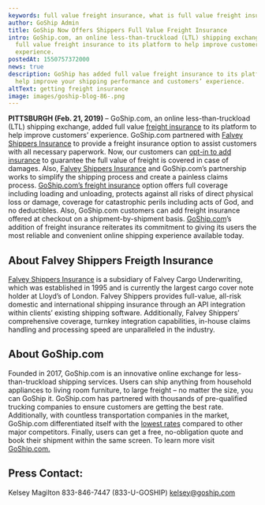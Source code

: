 ```yaml
---
keywords: full value freight insurance, what is full value freight insurance
author: GoShip Admin
title: GoShip Now Offers Shippers Full Value Freight Insurance
intro: GoShip.com, an online less-than-truckload (LTL) shipping exchange, added
  full value freight insurance to its platform to help improve customers’
  experience.
postedAt: 1550757372000
news: true
description: GoShip has added full value freight insurance to its platform to
  help improve your shipping performance and customers’ experience.
altText: getting freight insurance
image: images/goship-blog-86-.png
---
```

**PITTSBURGH (Feb. 21, 2019)** – GoShip.com, an online less-than-truckload (LTL) shipping exchange, added full value [freight insurance](https://www.goship.com/resources/freight-insurance) to its platform to help improve customers’ experience. GoShip.com partnered with [Falvey Shippers Insurance](https://falveyinsurancegroup.com/) to provide a freight insurance option to assist customers with all necessary paperwork. Now, our customers can [opt-in to add insurance](https://www.goship.com/blog/what-is-freight-insurance/) to guarantee the full value of freight is covered in case of damages. Also, [Falvey Shippers Insurance](https://falveyinsurancegroup.com/) and GoShip.com’s partnership works to simplify the shipping process and create a painless claims process. [GoShip.com’s freight insurance](https://www.goship.com/blog/an-introduction-to-freight-insurance/) option offers full coverage including loading and unloading, protects against all risks of direct physical loss or damage, coverage for catastrophic perils including acts of God, and no deductibles. Also, GoShip.com customers can add freight insurance offered at checkout on a shipment-by-shipment basis. [GoShip.com](https://www.goship.com/)’s addition of freight insurance reiterates its commitment to giving its users the most reliable and convenient online shipping experience available today.

## About Falvey Shippers Freigth Insurance

[Falvey Shippers Insurance](https://falveyinsurancegroup.com/) is a subsidiary of Falvey Cargo Underwriting, which was established in 1995 and is currently the largest cargo cover note holder at Lloyd’s of London. Falvey Shippers provides full-value, all-risk domestic and international shipping insurance through an API integration within clients’ existing shipping software. Additionally, Falvey Shippers’ comprehensive coverage, turnkey integration capabilities, in-house claims handling and processing speed are unparalleled in the industry.

## About GoShip.com

Founded in 2017, GoShip.com is an innovative online exchange for less-than-truckload shipping services. Users can ship anything from household appliances to living room furniture, to large freight – no matter the size, you can GoShip it. GoShip.com has partnered with thousands of pre-qualified trucking companies to ensure customers are getting the best rate. Additionally, with countless transportation companies in the market, GoShip.com differentiated itself with the [lowest rates](https://app.goship.com/#/wizard) compared to other major competitors. Finally, users can get a free, no-obligation quote and book their shipment within the same screen. To learn more visit [GoShip.com.](https://www.goship.com/)

## Press Contact:

Kelsey Magilton 833-846-7447 (833-U-GOSHIP) [kelsey@goship.com](mailto:kelsey@goship.com)
